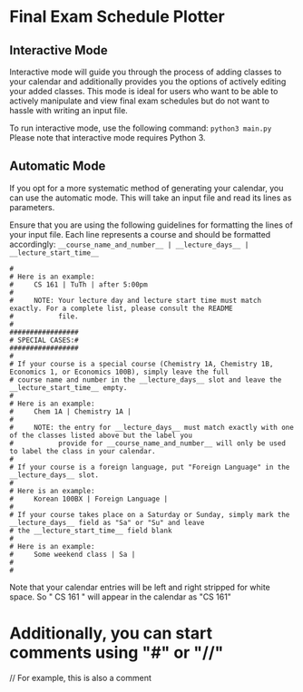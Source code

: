 # Final Exam Schedule Plotter

## Interactive Mode

Interactive mode will guide you through the process of adding classes to your calendar and additionally provides you the options of actively editing your added classes.
This mode is ideal for users who want to be able to actively manipulate and view final exam schedules but do not want to hassle with writing an input file.

To run interactive mode, use the following command: `python3 main.py`
Please note that interactive mode requires Python 3.

## Automatic Mode

If you opt for a more systematic method of generating your calendar, you can use the automatic mode. This will take an input file and read its lines as parameters.

Ensure that you are using the following guidelines for formatting the lines of your input file. Each line represents a course and should be formatted accordingly:
`__course_name_and_number__ | __lecture_days__ | __lecture_start_time__`
```
#
# Here is an example:
#     CS 161 | TuTh | after 5:00pm
#
#     NOTE: Your lecture day and lecture start time must match exactly. For a complete list, please consult the README
#           file.
#
#################
# SPECIAL CASES:#
#################
#
# If your course is a special course (Chemistry 1A, Chemistry 1B, Economics 1, or Economics 100B), simply leave the full
# course name and number in the __lecture_days__ slot and leave the __lecture_start_time__ empty.
#
# Here is an example:
#     Chem 1A | Chemistry 1A |
#
#     NOTE: the entry for __lecture_days__ must match exactly with one of the classes listed above but the label you
#           provide for __course_name_and_number__ will only be used to label the class in your calendar.
#
# If your course is a foreign language, put "Foreign Language" in the __lecture_days__ slot.
#
# Here is an example:
#     Korean 100BX | Foreign Language |
#
# If your course takes place on a Saturday or Sunday, simply mark the __lecture_days__ field as "Sa" or "Su" and leave
# the __lecture_start_time__ field blank
#
# Here is an example:
#     Some weekend class | Sa |
#
#
```
Note that your calendar entries will be left and right stripped for white space. So "       CS 161        " will appear in the calendar as "CS 161"
# Additionally, you can start comments using "#" or "//"
// For example, this is also a comment